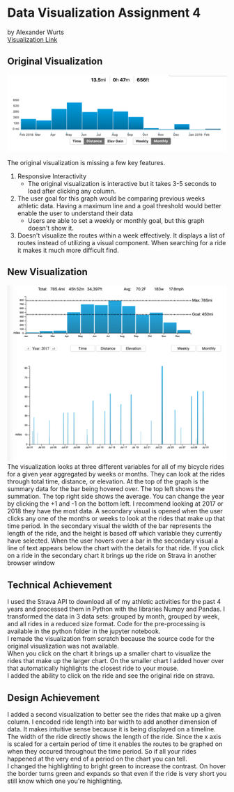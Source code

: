 # Data Visualization Assignment 4
by Alexander Wurts  
[Visualization Link](https://ajwurts.github.io/RideVis/)

## Original Visualization
![original_im](img/original_monthly.png)

The original visualization is missing a few key features.  
1. Responsive Interactivity
    * The original visualization is interactive but it takes 3-5 seconds to load after clicking any column.
2. The user goal for this graph would be comparing previous weeks athletic data. Having a maximum line and a goal threshold would better enable the user to understand their data  
    * Users are able to set a weekly or monthly goal, but this graph doesn't show it.
3. Doesn't visualize the routes within a week effectively. It displays a list of routes instead of utilizing a visual component. When searching for a ride it makes it much more difficult find.

## New Visualization
![newvis](img/full_new.png)
The visualization looks at three different variables for all of my bicycle rides for a given year aggregated by weeks or months. They can look at the rides through total time, distance, or elevation. At the top of the graph is the summary data for the bar being hovered over. The top left shows the summation. The top right side shows the average. You can change the year by clicking the +1 and -1 on the bottom left. I recommend looking at 2017 or 2018 they have the most data. A secondary visual is opened when the user clicks any one of the months or weeks to look at the rides that make up that time period. In the secondary visual the width of the bar represents the length of the ride, and the height is based off which variable they currently have selected. When the user hovers over a bar in the secondary visual a line of text appears below the chart with the details for that ride. If you click on a ride in the secondary chart it brings up the ride on Strava in another browser window

## Technical Achievement
I used the Strava API to download all of my athletic activities for the past 4 years and processed them in Python with the libraries Numpy and Pandas. I transformed the data in 3 data sets: grouped by month, grouped by week, and all rides in a reduced size format. Code for the pre-processing is available in the python folder in the jupyter notebook.    
I remade the visualization from scratch because the source code for the original visualization was not available.  
When you click on the chart it brings up a smaller chart to visualize the rides that make up the larger chart. On the smaller chart I added hover over that automatically highlights the closest ride to your mouse.   
I added the ability to click on the ride and see the original ride on strava.


## Design Achievement 
I added a second visualization to better see the rides that make up a given column. I encoded ride length into bar width to add another dimension of data. It makes intuitive sense because it is being displayed on a timeline. The width of the ride directly shows the length of the ride. Since the x axis is scaled for a certain period of time it enables the routes to be graphed on when they occured throughout the time period. So if all your rides happened at the very end of a period on the chart you can tell.  
I changed the highlighting to bright green to increase the contrast. On hover the border turns green and expands so that even if the ride is very short you still know which one you're highlighting.

